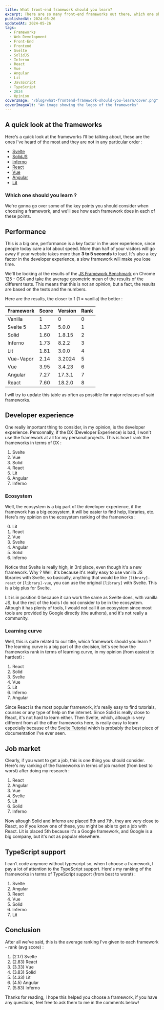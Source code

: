 ```yaml
---
title: What front-end framework should you learn?
excerpt: There are so many front-end frameworks out there, which one should you learn?
publishedAt: 2024-05-26
updatedAt: 2024-05-26
tags:
  - Frameworks
  - Web Development
  - Front-End
  - Frontend
  - Svelte
  - SolidJS
  - Inferno
  - React
  - Vue
  - Angular
  - Lit
  - JavaScript
  - TypeScript
  - 2024
  - Opinion
coverImage: "/blog/what-frontend-framework-should-you-learn/cover.png"
coverImageAlt: "An image showing the logos of the frameworks"
---
```


## A quick look at the frameworks

Here's a quick look at the frameworks I'll be talking about, these are the ones I've heard of the most and they are not in any particular order :

- [Svelte](https://svelte.dev/)
- [SolidJS](https://solidjs.com/)
- [Inferno](https://infernojs.org/)
- [React](https://react.dev/)
- [Vue](https://vuejs.org/)
- [Angular](https://angular.io/)
- [Lit](https://lit.dev/)

### Which one should you learn ?

We're gonna go over some of the key points you should consider when choosing a framework, and we'll see how each framework does in each of these points.

## Performance

This is a big one, performance is a key factor in the user experience, since people today care a lot about speed. More than half of your visitors will go away if your website takes more than **3 to 5 seconds** to load. It's also a key factor in the developer experience, a slow framework will make you lose time.

We'll be looking at the results of the [JS Framework Benchmark](https://github.com/krausest/js-framework-benchmark) on Chrome 125 - OSX and take the average geometric mean of the results of the different tests. This means that this is not an opinion, but a fact, the results are based on the tests and the numbers.

Here are the results, the closer to 1 (1 = vanilla) the better :

| Framework | Score | Version | Rank |
| --------- | ----- | ------- | ---- |
| Vanilla   | 1     | 0       | 0    |
| Svelte 5  | 1.37  | 5.0.0   | 1    |
| Solid     | 1.60  | 1.8.15  | 2    |
| Inferno   | 1.73  | 8.2.2   | 3    |
| Lit       | 1.81  | 3.0.0   | 4    |
| Vue-Vapor | 2.14  | 3.2024  | 5    |
| Vue       | 3.95  | 3.4.23  | 6    |
| Angular   | 7.27  | 17.3.1  | 7    |
| React     | 7.60  | 18.2.0  | 8    |

I will try to update this table as often as possible for major releases of said frameworks.

## Developer experience

One really important thing to consider, in my opinion, is the developer experience. Personnally, if the DX (Developer Experience) is bad, I won't use the framework at all for my personal projects. This is how I rank the frameworks in terms of DX :

1. Svelte
2. Vue
3. Solid
4. React
5. Lit
6. Angular
7. Inferno

### Ecosystem

Well, the ecosystem is a big part of the developer experience, if the framework has a big ecosystem, it will be easier to find help, libraries, etc. Here's my opinion on the ecosystem ranking of the frameworks :

0. Lit
1. React
2. Vue
3. Svelte
4. Angular
5. Solid
6. Inferno

Notice that Svelte is really high, in 3rd place, even though it's a new framework. Why ? Well, it's because it's really easy to use vanilla JS libraries with Svelte, so basically, anything that would be like `[library]-react` or `[library]-vue`, you can use the original `[library]` with Svelte. This is a big plus for Svelte.

Lit is in position 0 because it can work the same as Svelte does, with vanilla JS, but the rest of the tools I do not consider to be in the ecosystem. Altough it has plenty of tools, I would not call it an ecosystem since most tools are provided by Google directly (the authors), and it's not really a community.

### Learning curve

Well, this is quite related to our title, which framework should you learn ? The learning curve is a big part of the decision, let's see how the frameworks rank in terms of learning curve, in my opinion (from easiest to hardest) :

1. React
2. Solid
3. Svelte
4. Vue
5. Lit
6. Inferno
7. Angular

Since React is the most popular framework, it's really easy to find tutorials, courses or any type of help on the internet. Since Solid is really close to React, it's not hard to learn either. Then Svelte, which, altough is very different from all the other frameworks here, is really easy to learn especially because of the [Svelte Tutorial](https://learn.svelte.dev/tutorial/welcome-to-svelte) which is probably the best piece of documentation I've ever seen.

## Job market

Clearly, if you want to get a job, this is one thing you should consider. Here's my ranking of the frameworks in terms of job market (from best to worst) after doing my research :

1. React
2. Angular
3. Vue
4. Svelte
5. Lit
6. Solid
7. Inferno

Now altough Solid and Inferno are placed 6th and 7th, they are very close to React, so if you know one of these, you might be able to get a job with React. Lit is placed 5th because it's a Google framework, and Google is a big company, but it's not as popular elsewhere.

## TypeScript support

I can't code anymore without typescript so, when I choose a framework, I pay a lot of attention to the TypeScript support. Here's my ranking of the frameworks in terms of TypeScript support (from best to worst) :

1. Svelte
2. Angular
3. React
4. Vue
5. Solid
6. Inferno
7. Lit

## Conclusion

After all we've said, this is the average ranking I've given to each framework - rank (avg score) :

1. (2.17) Svelte
2. (2.83) React
3. (3.33) Vue
4. (3.83) Solid
5. (4.33) Lit
6. (4.5) Angular
7. (5.83) Inferno

Thanks for reading, I hope this helped you choose a framework, if you have any questions, feel free to ask them to me in the comments below!
